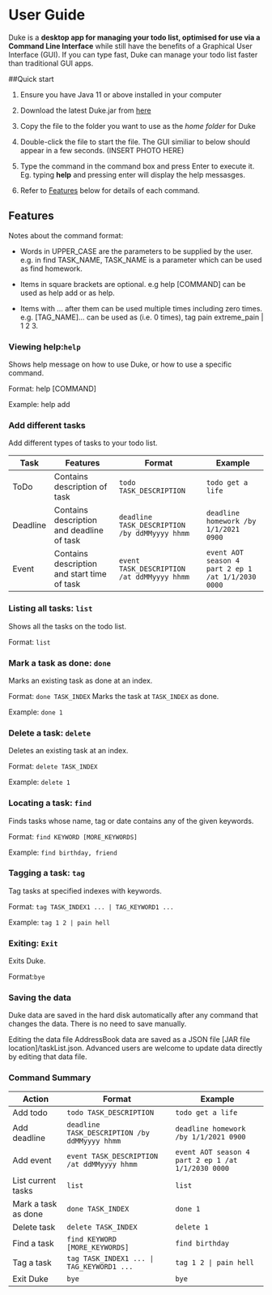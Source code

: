 # User Guide

Duke is a **desktop app for managing your todo list, optimised for use via a Command Line Interface** 
while still have the benefits of a Graphical User Interface (GUI). 
If you can type fast, Duke can manage your todo list faster than traditional GUI apps.

##Quick start
1. Ensure you have Java 11 or above installed in your computer 
2. Download the latest Duke.jar from [here](https://github.com/yucheng11122017/ip/blob/master/duke.jar)
3. Copy the file to the folder you want to use as the *home folder* for Duke
4. Double-click the file to start the file. The GUI similiar to below should appear in a few seconds.
   (INSERT PHOTO HERE)
   
5. Type the command in the command box and press Enter to execute it. Eg. typing **help** and pressing enter
will display the help messasges.
   
6. Refer to [Features](#features) below for details of each command.

## Features

Notes about the command format: 
- Words in UPPER_CASE are the parameters to be supplied by the user.
  e.g. in find TASK_NAME, TASK_NAME is a parameter which can be used as find homework.

- Items in square brackets are optional.
e.g help [COMMAND] can be used as help add or as help.

- Items with …​ after them can be used multiple times including zero times.
e.g. [TAG_NAME]…​ can be used as   (i.e. 0 times), tag pain extreme_pain | 1 2 3.
  
### Viewing help:```help```
Shows help message on how to use Duke, or how to use a specific command.

Format: help [COMMAND]

Example: help add

### Add different tasks

Add different types of tasks to your todo list.

Task | Features | Format | Example
------------ | ------------- | ------------- | -------------
ToDo | Contains description of task | ```todo TASK_DESCRIPTION``` | ```todo get a life```
Deadline | Contains description and deadline of task | ```deadline TASK_DESCRIPTION /by ddMMyyyy hhmm``` | ```deadline homework /by 1/1/2021 0900```
Event | Contains description and start time of task | ```event TASK_DESCRIPTION /at ddMMyyyy hhmm``` | ```event AOT season 4 part 2 ep 1 /at 1/1/2030 0000```

### Listing all tasks: ```list```
Shows all the tasks on the todo list. 

Format: ```list```

### Mark a task as done: ```done```

Marks an existing task as done at an index.

Format: ```done TASK_INDEX```
Marks the task at ```TASK_INDEX``` as done. 

Example: ```done 1```

### Delete a task: ```delete```

Deletes an existing task at an index.

Format: ```delete TASK_INDEX```

Example: ```delete 1```

### Locating a task: ```find```
Finds tasks whose name, tag or date contains any of the given keywords. 

Format: ```find KEYWORD [MORE_KEYWORDS]```

Example: ```find birthday, friend```

### Tagging a task: ```tag```
Tag tasks at specified indexes with keywords. 

Format: ```tag TASK_INDEX1 ... | TAG_KEYWORD1 ...```

Example: ```tag 1 2 | pain hell ```

### Exiting: ```Exit```
Exits Duke.

Format:```bye```

### Saving the data
Duke data are saved in the hard disk automatically after any command that changes the data. There is no need to save manually.

Editing the data file
AddressBook data are saved as a JSON file [JAR file location]/taskList.json. Advanced users are welcome to update data directly by editing that data file.

### Command Summary
Action | Format | Example
------------- | ------------- | -------------
Add todo | ```todo TASK_DESCRIPTION``` | ```todo get a life```
Add deadline | ```deadline TASK_DESCRIPTION /by ddMMyyyy hhmm``` | ```deadline homework /by 1/1/2021 0900```
Add event | ```event TASK_DESCRIPTION /at ddMMyyyy hhmm``` | ```event AOT season 4 part 2 ep 1 /at 1/1/2030 0000```
List current tasks |```list```|```list```
Mark a task as done | ```done TASK_INDEX``` | ```done 1```
Delete task | ```delete TASK_INDEX``` |```delete 1```
Find a task | ```find KEYWORD [MORE_KEYWORDS]```| ```find birthday```
Tag a task | <code>tag TASK_INDEX1 ... &#124; TAG_KEYWORD1 ...</code>| <code>tag 1 2 &#124; pain hell </code>
Exit Duke | ```bye``` | ```bye``` 


